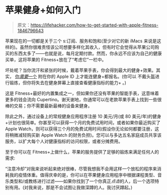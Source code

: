 # 苹果健身+如何入门

> 原文：<https://lifehacker.com/how-to-get-started-with-apple-fitness-1846796643>

苹果现在的一切都是关于三个 s:订阅、服务和饱和(至少对它的新 iMacs 来说是这样的)。虽然你很难责怪该公司想要多样化其收入，但有时它会觉得从苹果公司购买的东西太多了——也就是说，每月定期付款。然而，你永远不应该为自己的健康买单，这将苹果的 Fitness+放在了“考虑它”一栏中。

坏处呢？当你流汗和紧张的时候，戴着苹果手表，你会得到最大的健身+效果。其实， [你*需要*一个](https://fitness.apple.com/us/subscribe) 附在你的 Apple ID 上才能连健身+都报名。(你可以 不戴头盔进行锻炼，但你将失去在健身屏幕上直接查看健康指标的能力+ 。)

这是 Fitness+最好的内置集成之一，但如果你还没有苹果的智能手表，这意味着更多的钱会流向 Cupertino。谢天谢地，你通常可以在老款苹果手表上找到一些很棒的交易；你不需要最新最棒的设备来健身。

除此之外，通过设备上的常规健身应用程序注册 10 美元/月(或 80 美元/年)的健身+计划也很简单。你甚至可以获得一个月的免费试用时间，或者如果你最近购买了 Apple Watch，则可以获得三个月的免费试用时间(假设你无论如何都要注册，这将稍微减轻购买新 Apple Watch 的财务负担)。您可以与多达五名家庭成员共享该服务，以扩大每个人对健康指标的访问权限，或者分摊费用。

至于你可以在 Fitness+上做什么，苹果的服务提供了足够的锻炼来满足任何人的需求:

“注意冷却”对我来说听起来绝对很棒，尽管我想我不会用这样一个放松的程序来消耗我的疫情体重。值得庆幸的是，你可以在苹果健身应用程序中根据课程类型、音乐类型和/或教练进行过滤——如果你找到了一个你真正*点击*的人，后一个选项特别有用。(对我来说，那是不会试图让我做深蹲的人。我讨厌蹲起。)